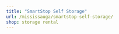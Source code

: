 ```yaml
---
title: "SmartStop Self Storage"
url: /mississauga/smartstop-self-storage/
shop: storage rental
---
```

